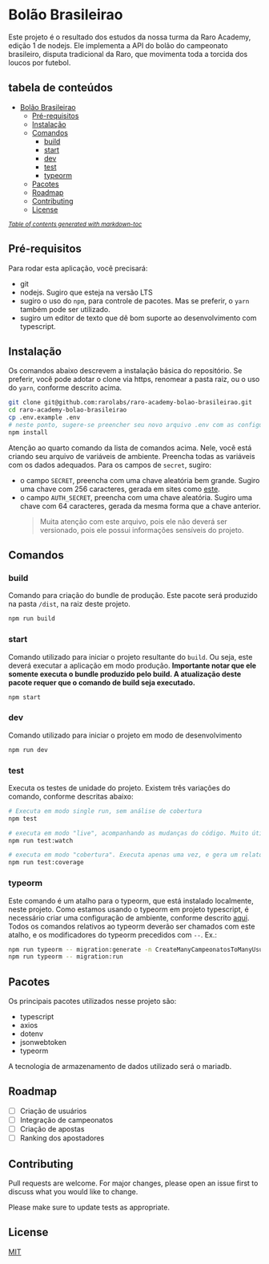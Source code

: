 # Bolão Brasileirao

Este projeto é o resultado dos estudos da nossa turma da Raro Academy, edição 1 de nodejs. Ele implementa a API do bolão do campeonato brasileiro, disputa tradicional da Raro, que movimenta toda a torcida dos loucos por futebol.

## tabela de conteúdos

- [Bolão Brasileirao](#bol-o-brasileirao)
  - [Pré-requisitos](#pr--requisitos)
  - [Instalação](#instala--o)
  - [Comandos](#comandos)
    - [build](#build)
    - [start](#start)
    - [dev](#dev)
    - [test](#test)
    - [typeorm](#typeorm)
  - [Pacotes](#pacotes)
  - [Roadmap](#roadmap)
  - [Contributing](#contributing)
  - [License](#license)

<small><i><a href='http://ecotrust-canada.github.io/markdown-toc/'>Table of contents generated with markdown-toc</a></i></small>

## Pré-requisitos

Para rodar esta aplicação, você precisará:

- git
- nodejs. Sugiro que esteja na versão LTS
- sugiro o uso do `npm`, para controle de pacotes. Mas se preferir, o `yarn` também pode ser utilizado.
- sugiro um editor de texto que dê bom suporte ao desenvolvimento com typescript.

## Instalação

Os comandos abaixo descrevem a instalação básica do repositório. Se preferir, você pode adotar o clone via https, renomear a pasta raiz, ou o uso do `yarn`, conforme descrito acima.

```bash
git clone git@github.com:rarolabs/raro-academy-bolao-brasileirao.git
cd raro-academy-bolao-brasileirao
cp .env.example .env
# neste ponto, sugere-se preencher seu novo arquivo .env com as configurações do seu projeto
npm install
```

Atenção ao quarto comando da lista de comandos acima. Nele, você está criando seu arquivo de variáveis de ambiente. Preencha todas as variáveis com os dados adequados. Para os campos de `secret`, sugiro:

- o campo `SECRET`, preencha com uma chave aleatória bem grande. Sugiro uma chave com 256 caracteres, gerada em sites como [este](https://passwordsgenerator.net/).
- o campo `AUTH_SECRET`, preencha com uma chave aleatória. Sugiro uma chave com 64 caracteres, gerada da mesma forma que a chave anterior.
  > Muita atenção com este arquivo, pois ele não deverá ser versionado, pois ele possui informações sensíveis do projeto.

## Comandos

### build

Comando para criação do bundle de produção. Este pacote será produzido na pasta `/dist`, na raiz deste projeto.

```bash
npm run build
```

### start

Comando utilizado para iniciar o projeto resultante do `build`. Ou seja, este deverá executar a aplicação em modo produção. **Importante notar que ele somente executa o bundle produzido pelo build. A atualização deste pacote requer que o comando de build seja executado.**

```bash
npm start
```

### dev

Comando utilizado para iniciar o projeto em modo de desenvolvimento

```bash
npm run dev
```

### test

Executa os testes de unidade do projeto. Existem três variações do comando, conforme descritas abaixo:

```bash
# Executa em modo single run, sem análise de cobertura
npm test

# executa em modo "live", acompanhando as mudanças do código. Muito útil em modo de desenvolvimento
npm run test:watch

# executa em modo "cobertura". Executa apenas uma vez, e gera um relatório de cobertura em testes de unidade do seu projeto
npm run test:coverage
```

### typeorm

Este comando é um atalho para o typeorm, que está instalado localmente, neste projeto. Como estamos usando o typeorm em projeto typescript, é necessário criar uma configuração de ambiente, conforme descrito [aqui](https://stackoverflow.com/a/61119284/3135441). Todos os comandos relativos ao typeorm deverão ser chamados com este atalho, e os modificadores do typeorm precedidos com `--`.
Ex.:

```bash
npm run typeorm -- migration:generate -n CreateManyCampeonatosToManyUsuarios
npm run typeorm -- migration:run
```

## Pacotes

Os principais pacotes utilizados nesse projeto são:

- typescript
- axios
- dotenv
- jsonwebtoken
- typeorm

A tecnologia de armazenamento de dados utilizado será o mariadb.

## Roadmap

- [ ] Criação de usuários
- [ ] Integração de campeonatos
- [ ] Criação de apostas
- [ ] Ranking dos apostadores

## Contributing

Pull requests are welcome. For major changes, please open an issue first to discuss what you would like to change.

Please make sure to update tests as appropriate.

## License

[MIT](https://choosealicense.com/licenses/mit/)
